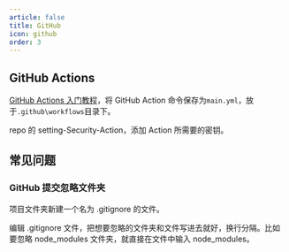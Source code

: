 ```yaml
---
article: false
title: GitHub
icon: github
order: 3
---
```


## GitHub Actions

[GitHub Actions 入门教程](http://www.ruanyifeng.com/blog/2019/09/getting-started-with-github-actions.html)，将 GitHub Action 命令保存为`main.yml`，放于`.github\workflows`目录下。

repo 的 setting-Security-Action，添加 Action 所需要的密钥。

## 常见问题

### GitHub 提交忽略文件夹

项目文件夹新建一个名为 .gitignore 的文件。

编辑 .gitignore 文件，把想要忽略的文件夹和文件写进去就好，换行分隔。比如要忽略 node_modules 文件夹，就直接在文件中输入 node_modules。

